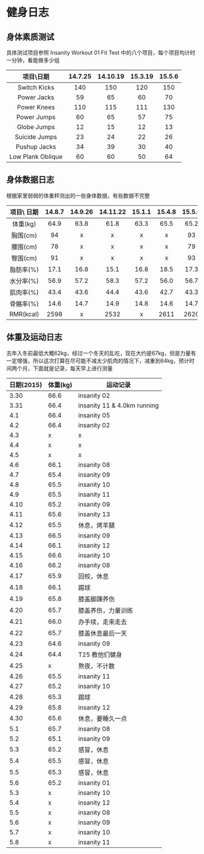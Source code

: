 # 健身日志

## 身体素质测试

具体测试项目参照 Insanity Workout 01 Fit Test 中的八个项目，每个项目均计时一分钟，看能做多少组

项目\日期 | 14.7.25 | 14.10.19 | 15.3.19 | 15.5.6
:---: | :---: | :---: | :---: | :---:
Switch Kicks | 140 | 150 | 120 | 150
Power Jacks | 59 | 65 | 60 | 70
Power Knees | 110 | 115 | 111 | 130
Power Jumps | 60 | 65 | 57 | 75
Globe Jumps | 12 | 15 | 12 | 13
Suicide Jumps | 23 | 24 | 22 | 26
Pushup Jacks | 34 | 39 | 30 | 40
Low Plank Oblique | 60 | 60 | 50 | 64

## 身体数据日志

根据家里弱弱的体重秤测出的一些身体数据，有些数据不完整

项目\ 日期 | 14.8.7 | 14.9.26 | 14.11.22 | 15.1.1 | 15.4.8 | 15.5.6
:---: | :---: | :---: | :---: | :---: | :---: | :---:
体重(kg) | 64.9 | 63.8 | 61.8 | 63.3| 65.5 | 65.2
胸围(cm) | 94 | x | x | x | x | 93
腰围(cm) | 78 | x | x | x | x | 79
臀围(cm) | 91 | x | x | x | x | 93
脂肪率(%) | 17.1 | 16.8 | 15.1 | 16.8 | 18.5 | 17.3
水分率(%) | 56.9 | 57.2 | 58.3 | 57.2 | 56.0 | 56.7
肌肉率(%) | 43.4 | 43.6 | 44.4 | 43.6 | 42.7 | 43.3
骨骼率(%) | 14.6 | 14.7 | 14.9 | 14.8 | 14.6 | 14.7
RMR(kcal) | 2598 | x | 2532 | x | 2611 | 2620


## 体重及运动日志

去年入冬前最低大概62kg，经过一个冬天的乱吃，现在大约是67kg，但是力量有一定增强，所以这次打算在尽可能不减太少肌肉的情况下，减重到64kg，预计时间两个月，下面就是记录，每天早上进行测量

日期(2015) | 体重(kg) | 运动记录
---|---|---
3.30 | 66.6 | insanity 02
3.31 | 66.4 | insanity 11 & 4.0km running
4.1 | 66.4 | insanity 05
4.2 | 66.4 | insanity 02
4.3 | x | x
4.4 | x | x
4.5 | x | x
4.6 | 66.1 | insanity 08
4.7 | 65.4 | insanity 09
4.8 | 65.5 | insanity 10
4.9 | 65.5 | insanity 11
4.10 | 65.2 | insanity 09
4.11 | 65.6 | insanity 13
4.12 | 65.5 | 休息，烤羊腿
4.13 | 66.5 | insanity 09
4.14 | 66.1 | insanity 12
4.15 | 66.6 | insanity 10
4.16 | 66.2 | insanity 08
4.17 | 65.9 | 回校，休息
4.18 | 66.1 | 踢球
4.19 | 65.8 | 膝盖脚踝养伤
4.20 | 65.7 | 膝盖养伤，力量训练
4.21 | 66.0 | 办手续，走来走去
4.22 | 65.7 | 膝盖休息最后一天
4.23 | 64.6 | insanity 09
4.24 | 64.4 | T25 教他们健身
4.25 | x | 熬夜，不计数
4.26 | 65.5 | insanity 11
4.27 | 65.2 | insanity 10
4.28 | 65.3 | 踢球
4.29 | 65.8 | insanity 12
4.30 | 65.6| 休息，要睡久一点
5.1 | 65.7 | insanity 08
5.2 | 65.1 | insanity 09
5.3 | 65.2 | 感冒，休息
5.4 | 65.5 | 感冒，休息
5.5 | 65.3 | 感冒，休息
5.6 | 65.2 | insanity 01
5.3 | x | insanity 10
5.4 | x | insanity 12
5.5 | x | insanity 08
5.6 | x | insanity 09
5.7 | x | insanity 10
5.8 | x | insanity 11
